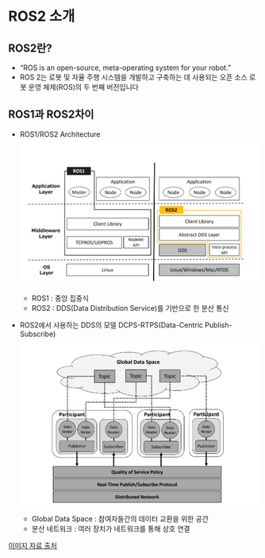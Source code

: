 # ROS2 소개 


## ROS2란?
* “ROS is an open-source, meta-operating system for your robot.”
* ROS 2는 로봇 및 자율 주행 시스템을 개발하고 구축하는 데 사용되는 오픈 소스 로봇 운영 체제(ROS)의 두 번째 버전입니다

## ROS1과 ROS2차이 
* ROS1/ROS2 Architecture
![](./ros_archi.png)

    - ROS1 : 중앙 집중식 
    - ROS2 : DDS(Data Distribution Service)를 기반으로 한 분산 통신 
* ROS2에서 사용하는 DDS의 모델 DCPS-RTPS(Data-Centric Publish-Subscribe)
![](./dcps.png)
    - Global Data Space : 참여자들간의 데이터 교환을 위한 공간 
    - 분산 네트워크 : 여러 장치가 네트워크를 통해 상호 연결


[이미지 자료 출처](https://ieeexplore.ieee.org/document/7743223)
